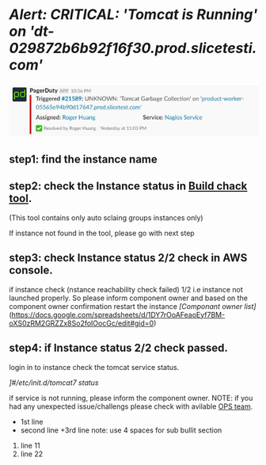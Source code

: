 # *Alert:  CRITICAL: 'Tomcat is Running' on 'dt-029872b6b92f16f30.prod.slicetesti.com'*

![Image](./Images/Slice_tomcat_PD.JPG?raw=true)

## step1: find the instance name

## step2: check the Instance status in [Build chack tool][BT].
 (This tool contains only auto sclaing groups instances only)

If instance not found in the tool, please go with next step

## step3: check Instance status 2/2 check in AWS console.
if  instance check (nstance reachability check failed)  1/2 i.e instance not launched properly.
So please inform component owner and  based on the component owner confirmation restart the instance
*[Componant owner list]*(https://docs.google.com/spreadsheets/d/1DY7rOoAFeaoEyf7BM-oXS0zRM2GRZZx8So2foIOocGc/edit#gid=0)

## step4: if Instance status 2/2 check passed.
login in to instance check the tomcat service status.

*_]#/etc/init.d/tomcat7 status_*

if service is not running, please inform the component owner.
NOTE: if you had any unexpected issue/challengs please check with avilable [OPS team][OM].

[OM]:http://wiki.slicetest.com/Ops
[BT]:http://ops.slicetest.com/cgi-bin/buildnum.pl

* 1st line
* second line
    +3rd line   note: use 4 spaces for sub bullit section



1. line 11
2. line 22
